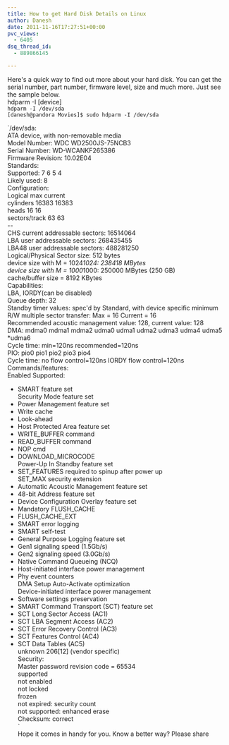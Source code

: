 ```yaml
---
title: How to get Hard Disk Details on Linux
author: Danesh
date: 2011-11-16T17:27:51+00:00
pvc_views:
  - 6405
dsq_thread_id:
  - 889866145

---
```

Here's a quick way to find out more about your hard disk. You can get the serial number, part number, firmware level, size and much more. Just see the sample below.  
hdparm -I [device]  
`hdparm -I /dev/sda`  
`[danesh@pandora Movies]$ sudo hdparm -I /dev/sda`

`/dev/sda:<br />
ATA device, with non-removable media<br />
Model Number: WDC WD2500JS-75NCB3<br />
Serial Number: WD-WCANKF265386<br />
Firmware Revision: 10.02E04<br />
Standards:<br />
Supported: 7 6 5 4<br />
Likely used: 8<br />
Configuration:<br />
Logical max current<br />
cylinders 16383 16383<br />
heads 16 16<br />
sectors/track 63 63<br />
--<br />
CHS current addressable sectors: 16514064<br />
LBA user addressable sectors: 268435455<br />
LBA48 user addressable sectors: 488281250<br />
Logical/Physical Sector size: 512 bytes<br />
device size with M = 1024*1024: 238418 MBytes<br />
device size with M = 1000*1000: 250000 MBytes (250 GB)<br />
cache/buffer size = 8192 KBytes<br />
Capabilities:<br />
LBA, IORDY(can be disabled)<br />
Queue depth: 32<br />
Standby timer values: spec'd by Standard, with device specific minimum<br />
R/W multiple sector transfer: Max = 16 Current = 16<br />
Recommended acoustic management value: 128, current value: 128<br />
DMA: mdma0 mdma1 mdma2 udma0 udma1 udma2 udma3 udma4 udma5 *udma6<br />
Cycle time: min=120ns recommended=120ns<br />
PIO: pio0 pio1 pio2 pio3 pio4<br />
Cycle time: no flow control=120ns IORDY flow control=120ns<br />
Commands/features:<br />
Enabled Supported:<br />
* SMART feature set<br />
Security Mode feature set<br />
* Power Management feature set<br />
* Write cache<br />
* Look-ahead<br />
* Host Protected Area feature set<br />
* WRITE_BUFFER command<br />
* READ_BUFFER command<br />
* NOP cmd<br />
* DOWNLOAD_MICROCODE<br />
Power-Up In Standby feature set<br />
* SET_FEATURES required to spinup after power up<br />
SET_MAX security extension<br />
* Automatic Acoustic Management feature set<br />
* 48-bit Address feature set<br />
* Device Configuration Overlay feature set<br />
* Mandatory FLUSH_CACHE<br />
* FLUSH_CACHE_EXT<br />
* SMART error logging<br />
* SMART self-test<br />
* General Purpose Logging feature set<br />
* Gen1 signaling speed (1.5Gb/s)<br />
* Gen2 signaling speed (3.0Gb/s)<br />
* Native Command Queueing (NCQ)<br />
* Host-initiated interface power management<br />
* Phy event counters<br />
DMA Setup Auto-Activate optimization<br />
Device-initiated interface power management<br />
* Software settings preservation<br />
* SMART Command Transport (SCT) feature set<br />
* SCT Long Sector Access (AC1)<br />
* SCT LBA Segment Access (AC2)<br />
* SCT Error Recovery Control (AC3)<br />
* SCT Features Control (AC4)<br />
* SCT Data Tables (AC5)<br />
unknown 206[12] (vendor specific)<br />
Security:<br />
Master password revision code = 65534<br />
supported<br />
not enabled<br />
not locked<br />
frozen<br />
not expired: security count<br />
not supported: enhanced erase<br />
Checksum: correct<br />
`  
Hope it comes in handy for you. Know a better way? Please share